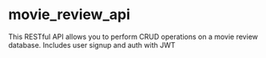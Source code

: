 # movie_review_api

This RESTful API allows you to perform CRUD operations on a movie review database. Includes user signup and auth with JWT

